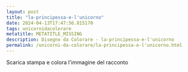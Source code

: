 ```yaml
---
layout: post
title: "la-principessa-e-l'unicorno"
date: 2024-04-13T17:47:56.815170
tags: unicornidacolorare
metatitle: METATITLE_MISSING
description: Disegno da Colorare - la-principessa-e-l'unicorno
permalink: /unicorni-da-colorare/la-principessa-e-l'unicorno.html
---
```

Scarica stampa e colora l'immagine del racconto
        